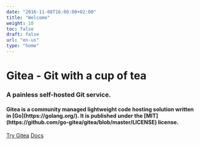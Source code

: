 ```yaml
---
date: "2016-11-08T16:00:00+02:00"
title: "Welcome"
weight: 10
toc: false
draft: false
url: "en-us"
type: "home"
---
```


<h1 class="title is-1">Gitea - Git with a cup of tea</h1>
<h3 class="subtitle is-3">A painless self-hosted Git service.</h3>
<h4 class="subtitle">
	Gitea is a community managed lightweight code hosting solution written in [Go](https://golang.org/). 
	It is published under the [MIT](https://github.com/go-gitea/gitea/blob/master/LICENSE) license.
</h4>

<div class="container">
<a class="button is-success is-large" href="https://try.gitea.io" target="_blank">Try Gitea</a>
<a class="button is-light is-large" href="https://docs.gitea.io">Docs</a>
</div>

